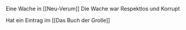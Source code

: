 

Eine Wache in [[Neu-Verum]]
Die Wache war Respektlos und Korrupt











Hat ein Eintrag im [[Das Buch der Grolle]]
